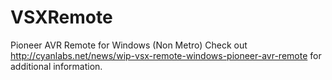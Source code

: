 VSXRemote
=========

Pioneer AVR Remote for Windows (Non Metro)
Check out http://cyanlabs.net/news/wip-vsx-remote-windows-pioneer-avr-remote for additional information.
